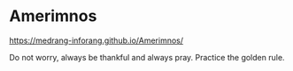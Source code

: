 # Amerimnos

https://medrang-inforang.github.io/Amerimnos/

Do not worry, always be thankful and always pray. Practice the golden rule.

